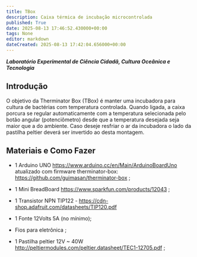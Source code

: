 ```yaml
---
title: TBox
description: Caixa térmica de incubação microcontrolada
published: True
date: 2025-08-13 17:46:52.430000+00:00
tags: None
editor: markdown
dateCreated: 2025-08-13 17:42:04.656000+00:00
---
```


***Laboratório Experimental de Ciência Cidadã, Cultura Oceânica e Tecnologia***


## Introdução

O objetivo da Therminator Box (TBox) é manter uma incubadora para cultura de bactérias com temperatura controlada. Quando ligada, a caixa porcura se regular automaticamente com a temperatura selecionada pelo botão angular (potenciômetro) desde que a temperatura desejada seja maior que a do ambiente. Caso deseje resfriar o ar da incubadora o lado da pastilha peltier deverá ser invertido ao desta montagem.

## Materiais e Como Fazer

- 1 Arduino UNO https://www.arduino.cc/en/Main/ArduinoBoardUno atualizado com firmware therminator-box: https://github.com/guimasan/therminator-box ;

- 1 Mini BreadBoard https://www.sparkfun.com/products/12043 ;

- 1 Transistor NPN TIP122 - https://cdn-shop.adafruit.com/datasheets/TIP120.pdf

- 1 Fonte 12Volts 5A (no mínimo);

- Fios para eletrônica ;

- 1 Pastilha peltier 12V ~ 40W http://peltiermodules.com/peltier.datasheet/TEC1-12705.pdf ;